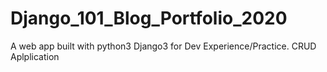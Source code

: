 # Django_101_Blog_Portfolio_2020
 A web app built with python3 Django3 for Dev Experience/Practice. CRUD Aplplication
